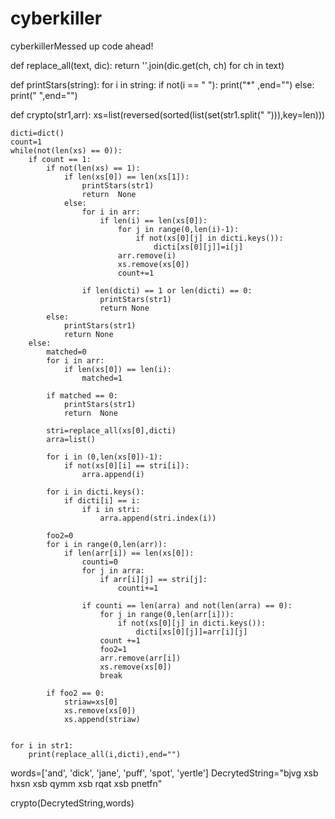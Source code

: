 # cyberkiller
cyberkillerMessed up code ahead!
 
def replace_all(text, dic):
    return ''.join(dic.get(ch, ch) for ch in text)
 
def printStars(string):
    for i in string:
        if not(i == " "):
            print("*" ,end="")
        else:
            print(" ",end="")
 
def crypto(str1,arr):
    xs=list(reversed(sorted(list(set(str1.split(" "))),key=len)))
 
    dicti=dict()
    count=1
    while(not(len(xs) == 0)):
        if count == 1:
            if not(len(xs) == 1):
                if len(xs[0]) == len(xs[1]):
                    printStars(str1)
                    return  None
                else:
                    for i in arr:
                        if len(i) == len(xs[0]):
                            for j in range(0,len(i)-1):
                                if not(xs[0][j] in dicti.keys()):
                                    dicti[xs[0][j]]=i[j]
                            arr.remove(i)
                            xs.remove(xs[0])
                            count+=1
 
                    if len(dicti) == 1 or len(dicti) == 0:
                        printStars(str1)
                        return None
            else:
                printStars(str1)
                return None
        else:
            matched=0
            for i in arr:
                if len(xs[0]) == len(i):
                    matched=1
 
            if matched == 0:
                printStars(str1)
                return  None
 
            stri=replace_all(xs[0],dicti)
            arra=list()
 
            for i in (0,len(xs[0])-1):
                if not(xs[0][i] == stri[i]):
                    arra.append(i)
 
            for i in dicti.keys():
                if dicti[i] == i:
                    if i in stri:
                        arra.append(stri.index(i))
 
            foo2=0
            for i in range(0,len(arr)):
                if len(arr[i]) == len(xs[0]):
                    counti=0
                    for j in arra:
                        if arr[i][j] == stri[j]:
                            counti+=1
 
                    if counti == len(arra) and not(len(arra) == 0):
                        for j in range(0,len(arr[i])):
                            if not(xs[0][j] in dicti.keys()):
                                dicti[xs[0][j]]=arr[i][j]
                        count +=1
                        foo2=1
                        arr.remove(arr[i])
                        xs.remove(xs[0])
                        break
 
            if foo2 == 0:
                striaw=xs[0]
                xs.remove(xs[0])
                xs.append(striaw)
 
 
    for i in str1:
        print(replace_all(i,dicti),end="")
 
 
words=['and', 'dick', 'jane', 'puff', 'spot', 'yertle']
DecrytedString="bjvg xsb hxsn xsb qymm xsb rqat xsb pnetfn"
 
crypto(DecrytedString,words)
